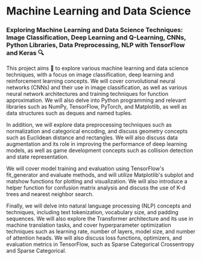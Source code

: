 # Machine Learning and Data Science

### Exploring Machine Learning and Data Science Techniques: Image Classification, Deep Learning and Q-Learning, CNNs, Python Libraries, Data Preprocessing, NLP with TensorFlow and Keras 🔍

This project aims 🎯 to explore various machine learning and data science techniques, with a focus on image classification, deep learning and reinforcement learning concepts. We will cover convolutional neural networks (CNNs) and their use in image classification, as well as various neural network architectures and training techniques for function approximation. We will also delve into Python programming and relevant libraries such as NumPy, TensorFlow, PyTorch, and Matplotlib, as well as data structures such as deques and named tuples.

In addition, we will explore data preprocessing techniques such as normalization and categorical encoding, and discuss geometry concepts such as Euclidean distance and rectangles. We will also discuss data augmentation and its role in improving the performance of deep learning models, as well as game development concepts such as collision detection and state representation.

We will cover model training and evaluation using TensorFlow's fit_generator and evaluate methods, and will utilize Matplotlib's subplot and matshow functions for plotting and visualization. We will also introduce a helper function for confusion matrix analysis and discuss the use of K-d trees and nearest neighbor search.

Finally, we will delve into natural language processing (NLP) concepts and techniques, including text tokenization, vocabulary size, and padding sequences. We will also explore the Transformer architecture and its use in machine translation tasks, and cover hyperparameter optimization techniques such as learning rate, number of layers, model size, and number of attention heads. We will also discuss loss functions, optimizers, and evaluation metrics in TensorFlow, such as Sparse Categorical Crossentropy and Sparse Categorical.
